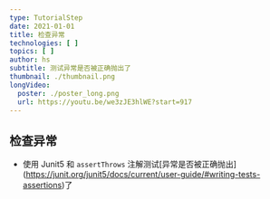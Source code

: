 ```yaml
---
type: TutorialStep
date: 2021-01-01
title: 检查异常
technologies: [ ]
topics: [ ]
author: hs
subtitle: 测试异常是否被正确抛出了
thumbnail: ./thumbnail.png
longVideo:
  poster: ./poster_long.png
  url: https://youtu.be/we3zJE3hlWE?start=917
---
```


## 检查异常
- 使用 Junit5 和 `assertThrows` 注解测试\[异常是否被正确抛出\](https://junit.org/junit5/docs/current/user-guide/#writing-tests-assertions)了
